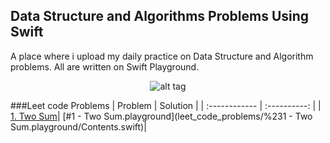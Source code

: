## Data Structure and Algorithms Problems Using Swift

A place where i upload my daily practice on Data Structure and Algorithm problems. All are written on Swift Playground.

<center>

![alt tag](https://raw.githubusercontent.com/mandliya/algorithms_and_ds_playground/master/image.jpg)

</center>


###Leet code Problems
| Problem | Solution |
| :------------ | :----------: |
| [1. Two Sum](https://leetcode.com/problems/two-sum/)| [#1 - Two Sum.playground](leet_code_problems/%231 - Two Sum.playground/Contents.swift)|
